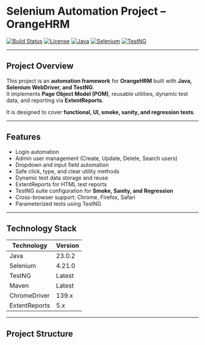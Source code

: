 # Selenium Automation Project – OrangeHRM

[![Build Status](https://img.shields.io/badge/build-passing-brightgreen)]()
[![License](https://img.shields.io/badge/license-MIT-blue)]()
[![Java](https://img.shields.io/badge/Java-23.0.2-orange)]()
[![Selenium](https://img.shields.io/badge/Selenium-4.21.0-blue)]()
[![TestNG](https://img.shields.io/badge/TestNG-Latest-red)]()

---

## Project Overview
This project is an **automation framework** for **OrangeHRM** built with **Java, Selenium WebDriver, and TestNG**.  
It implements **Page Object Model (POM)**, reusable utilities, dynamic test data, and reporting via **ExtentReports**.  

It is designed to cover **functional, UI, smoke, sanity, and regression tests**.

---

## Features
- Login automation  
- Admin user management (Create, Update, Delete, Search users)  
- Dropdown and input field automation  
- Safe click, type, and clear utility methods  
- Dynamic test data storage and reuse  
- ExtentReports for HTML test reports  
- TestNG suite configuration for **Smoke, Sanity, and Regression**  
- Cross-browser support: Chrome, Firefox, Safari  
- Parameterized tests using TestNG  

---

## Technology Stack
| Technology | Version |
|------------|--------|
| Java       | 23.0.2 |
| Selenium   | 4.21.0 |
| TestNG     | Latest |
| Maven      | Latest |
| ChromeDriver | 139.x |
| ExtentReports | 5.x |

---

## Project Structure

